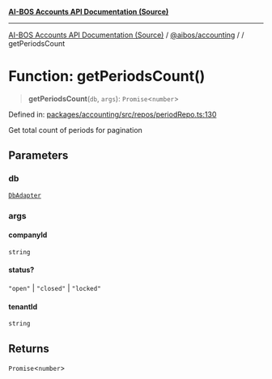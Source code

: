 [**AI-BOS Accounts API Documentation (Source)**](../../../README.md)

***

[AI-BOS Accounts API Documentation (Source)](../../../README.md) / [@aibos/accounting](../README.md) / [](../README.md) / getPeriodsCount

# Function: getPeriodsCount()

> **getPeriodsCount**(`db`, `args`): `Promise`\<`number`\>

Defined in: [packages/accounting/src/repos/periodRepo.ts:130](https://github.com/pohlai88/accounts/blob/48103fb36d28b2b9bfb33472b6de2f719773cde9/packages/accounting/src/repos/periodRepo.ts#L130)

Get total count of periods for pagination

## Parameters

### db

[`DbAdapter`](../../db/adapter/interfaces/DbAdapter.md)

### args

#### companyId

`string`

#### status?

`"open"` \| `"closed"` \| `"locked"`

#### tenantId

`string`

## Returns

`Promise`\<`number`\>
